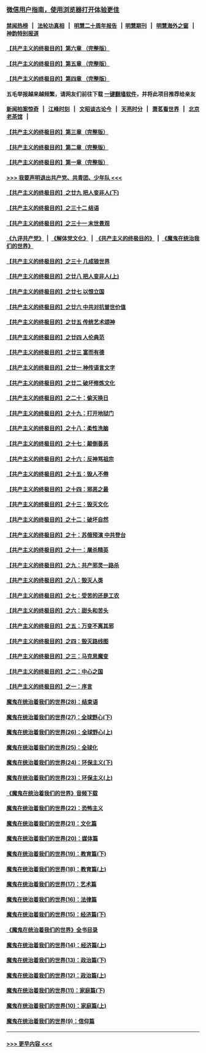 ### [微信用户指南，使用浏览器打开体验更佳](https://github.com/gfw-breaker/banned-news1/blob/master/indexes/wechat-guide.md?t=0)
#### [禁闻热榜](热点新闻.md?t=0)  &nbsp;&nbsp;|&nbsp;&nbsp; [法轮功真相](https://github.com/gfw-breaker/truth/blob/master/README.md?t=0) &nbsp;&nbsp;|&nbsp;&nbsp; [明慧二十周年报告](https://github.com/gfw-breaker/mh-reports/blob/master/README.md?t=0) &nbsp;&nbsp;|&nbsp;&nbsp;[明慧期刊](https://github.com/gfw-breaker/mh-qikan) &nbsp;&nbsp;|&nbsp;&nbsp; [明慧海外之窗](https://github.com/gfw-breaker/mh-news/blob/master/README.md?t=0) &nbsp;&nbsp;|&nbsp;&nbsp; [神韵特别报道](https://github.com/gfw-breaker/mh-news/blob/master/shenyun.md?t=0)
#### [【共产主义的终极目的】第六章 （完整版）](../pages/nsc422/n11428913.md?t=02071733) 
#### [【共产主义的终极目的】第五章 （完整版）](../pages/nsc422/n11428912.md?t=02071733) 
#### [【共产主义的终极目的】第四章 （完整版）](../pages/nsc422/n11428907.md?t=02071733) 
#### 五毛举报越来越频繁，请网友们前往下载 [一键翻墙软件](https://github.com/gfw-breaker/ssr-accounts)，并将此项目推荐给亲友
#### [新闻拍案惊奇](https://github.com/gfw-breaker/banned-news1/blob/master/pages/link4.md) &nbsp;&nbsp;|&nbsp;&nbsp; [江峰时刻](https://github.com/gfw-breaker/banned-news1/blob/master/pages/link4.md) &nbsp;&nbsp;|&nbsp;&nbsp; [文昭谈古论今](https://github.com/gfw-breaker/banned-news1/blob/master/pages/link4.md) &nbsp;&nbsp;|&nbsp;&nbsp; [天亮时分](https://github.com/gfw-breaker/banned-news1/blob/master/pages/link4.md) &nbsp;&nbsp;|&nbsp;&nbsp; [萧茗看世界](https://github.com/gfw-breaker/banned-news1/blob/master/pages/link4.md) &nbsp;&nbsp;|&nbsp;&nbsp; [北京老茶馆](https://github.com/gfw-breaker/banned-news1/blob/master/pages/link4.md) &nbsp;&nbsp;|&nbsp;&nbsp; 
#### [【共产主义的终极目的】第三章（完整版）](../pages/nsc422/n11428848.md?t=02071733) 
#### [【共产主义的终极目的】第二章（完整版）](../pages/nsc422/n11428831.md?t=02071733) 
#### [【共产主义的终极目的】第一章（完整版）](../pages/nsc422/n11417651.md?t=02071733) 
#### [>>> 我要声明退出共产党、共青团、少年队 <<<](https://github.com/begood0513/goodnews/blob/master/quit/letter.md) 
#### [【共产主义的终极目的】之廿九 把人变非人(下)](../pages/nsc422/n11344140.md?t=02071733) 
#### [【共产主义的终极目的】之三十二 结语](../pages/nsc422/n11360535.md?t=02071733) 
#### [【共产主义的终极目的】之三十一 末世景观](../pages/nsc422/n11351129.md?t=02071733) 
#### [《九评共产党》](https://github.com/begood0513/9ping.md/blob/master/README.md) &nbsp;|&nbsp; [《解体党文化》](../../../../jtdwh.md/blob/master/README.md)  &nbsp;|&nbsp; [《共产主义的终极目的》](../../../../gczydzjmd.md/blob/master/README.md) &nbsp;|&nbsp; [《魔鬼在统治我们的世界》](../../../../mgztzwmdsj.md/blob/master/README.md) 
#### [【共产主义的终极目的】之三十 几成狼世界](../pages/nsc422/n11348280.md?t=02071733) 
#### [【共产主义的终极目的】之廿八 把人变非人(上)](../pages/nsc422/n11340492.md?t=02071733) 
#### [【共产主义的终极目的】之廿七 以恨立国](../pages/nsc422/n11336944.md?t=02071733) 
#### [【共产主义的终极目的】之廿六 中共对抗普世价值](../pages/nsc422/n11324785.md?t=02071733) 
#### [【共产主义的终极目的】之廿五 传统艺术颂神](../pages/nsc422/n11296396.md?t=02071733) 
#### [【共产主义的终极目的】之廿四 人伦典范](../pages/nsc422/n11296397.md?t=02071733) 
#### [【共产主义的终极目的】之廿三 富而有德](../pages/nsc422/n11283598.md?t=02071733) 
#### [【共产主义的终极目的】之廿一 神传语言文字](../pages/nsc422/n11263265.md?t=02071733) 
#### [【共产主义的终极目的】之廿二 破坏修炼文化](../pages/nsc422/n11245728.md?t=02071733) 
#### [【共产主义的终极目的】之二十：偷天换日](../pages/nsc422/n11238846.md?t=02071733) 
#### [【共产主义的终极目的】之十九：打开地狱门](../pages/nsc422/n11206376.md?t=02071733) 
#### [【共产主义的终极目的】之十八：柔性洗脑](../pages/nsc422/n11199994.md?t=02071733) 
#### [【共产主义的终极目的】之十七：颠倒善恶](../pages/nsc422/n11179782.md?t=02071733) 
#### [【共产主义的终极目的】之十六：反神骂祖宗](../pages/nsc422/n11166798.md?t=02071733) 
#### [【共产主义的终极目的】之十五：毁人不倦](../pages/nsc422/n11166792.md?t=02071733) 
#### [【共产主义的终极目的】之十四：邪恶之最](../pages/nsc422/n11150249.md?t=02071733) 
#### [【共产主义的终极目的】之十三：毁灭文化](../pages/nsc422/n11135227.md?t=02071733) 
#### [【共产主义的终极目的】之十二：破坏自然](../pages/nsc422/n11135214.md?t=02071733) 
#### [【共产主义的终极目的】之十：苏俄预演 中共登台](../pages/nsc422/n11118424.md?t=02071733) 
#### [【共产主义的终极目的】之十一：屠杀精英](../pages/nsc422/n11118442.md?t=02071733) 
#### [【共产主义的终极目的】之九：共产邪灵一路杀](../pages/nsc422/n11114139.md?t=02071733) 
#### [【共产主义的终极目的】之八：毁灭人类](../pages/nsc422/n11108503.md?t=02071733) 
#### [【共产主义的终极目的】之七：受苦的还是工农](../pages/nsc422/n11101809.md?t=02071733) 
#### [【共产主义的终极目的】之六：甜头和苦头](../pages/nsc422/n11096971.md?t=02071733) 
#### [【共产主义的终极目的】之五：万变不离其邪](../pages/nsc422/n11091285.md?t=02071733) 
#### [【共产主义的终极目的】之四：毁灭路线图](../pages/nsc422/n11086284.md?t=02071733) 
#### [【共产主义的终极目的】之三：马克思魔变](../pages/nsc422/n11061941.md?t=02071733) 
#### [【共产主义的终极目的】之二：中心之国](../pages/nsc422/n11047728.md?t=02071733) 
#### [【共产主义的终极目的】之一：序言](../pages/nsc422/n11086077.md?t=02071733) 
#### [魔鬼在统治着我们的世界(28)：结束语](../pages/nsc422/n10936246.md?t=02071733) 
#### [魔鬼在统治着我们的世界(27)：全球野心(下)](../pages/nsc422/n10928319.md?t=02071733) 
#### [魔鬼在统治着我们的世界(26)：全球野心(上)](../pages/nsc422/n10900318.md?t=02071733) 
#### [魔鬼在统治着我们的世界(25)：全球化](../pages/nsc422/n10788205.md?t=02071733) 
#### [魔鬼在统治着我们的世界(24)：环保主义(下)](../pages/nsc422/n10695307.md?t=02071733) 
#### [魔鬼在统治着我们的世界(23)：环保主义(上)](../pages/nsc422/n10688613.md?t=02071733) 
#### [《魔鬼在统治着我们的世界》音频下载](../pages/nsc422/n10635553.md?t=02071733) 
#### [魔鬼在统治着我们的世界(22)：恐怖主义](../pages/nsc422/n10614727.md?t=02071733) 
#### [魔鬼在统治着我们的世界(21)：文化篇](../pages/nsc422/n10597706.md?t=02071733) 
#### [魔鬼在统治着我们的世界(20)：媒体篇](../pages/nsc422/n10586579.md?t=02071733) 
#### [魔鬼在统治着我们的世界(19)：教育篇(下)](../pages/nsc422/n10564808.md?t=02071733) 
#### [魔鬼在统治着我们的世界(18)：教育篇(上)](../pages/nsc422/n10526970.md?t=02071733) 
#### [魔鬼在统治着我们的世界(17)：艺术篇](../pages/nsc422/n10499093.md?t=02071733) 
#### [魔鬼在统治着我们的世界(16)：法律篇](../pages/nsc422/n10485969.md?t=02071733) 
#### [魔鬼在统治着我们的世界(15)：经济篇(下)](../pages/nsc422/n10469975.md?t=02071733) 
#### [《魔鬼在统治着我们的世界》全书目录](../pages/nsc422/n10464261.md?t=02071733) 
#### [魔鬼在统治着我们的世界(14)：经济篇(上)](../pages/nsc422/n10457370.md?t=02071733) 
#### [魔鬼在统治着我们的世界(13)：政治篇(下)](../pages/nsc422/n10448270.md?t=02071733) 
#### [魔鬼在统治着我们的世界(12)：政治篇(上)](../pages/nsc422/n10444576.md?t=02071733) 
#### [魔鬼在统治着我们的世界(11)：家庭篇(下)](../pages/nsc422/n10440961.md?t=02071733) 
#### [魔鬼在统治着我们的世界(10)：家庭篇(上)](../pages/nsc422/n10435448.md?t=02071733) 
#### [魔鬼在统治着我们的世界(9)：信仰篇](../pages/nsc422/n10432159.md?t=02071733) 

----
#### [ >>> 更早内容 <<< ](../indexes/nsc422-earlier.md)
